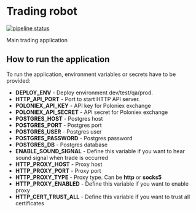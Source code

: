# Trading robot

[![pipeline status](https://gitlab.com/horman-trading-platform/trading-robot/badges/master/pipeline.svg)](https://gitlab.com/horman-trading-platform/trading-robot/-/commits/master)

Main trading application

## How to run the application

To run the application, environment variables or secrets have to be provided:

 - **DEPLOY_ENV** - Deploy environment dev/test/qa/prod.
 - **HTTP_API_PORT** - Port to start HTTP API server.
 - **POLONIEX_API_KEY** - API key for Poloniex exchange
 - **POLONIEX_API_SECRET** - API secret for Poloniex exchange
 - **POSTGRES_HOST** - Postgres host
 - **POSTGRES_PORT** - Postgres port
 - **POSTGRES_USER** - Postgres user
 - **POSTGRES_PASSWORD** - Postgres password
 - **POSTGRES_DB** - Postgres database
 - **ENABLE_SOUND_SIGNAL** - Define this variable if you want to hear sound signal when trade is occurred
 - **HTTP_PROXY_HOST** - Proxy host
 - **HTTP_PROXY_PORT** - Proxy port
 - **HTTP_PROXY_TYPE** - Proxy type. Can be **http** or **socks5**
 - **HTTP_PROXY_ENABLED** - Define this variable if you want to enable proxy
 - **HTTP_CERT_TRUST_ALL** - Define this variable if you want to trust all certificates
